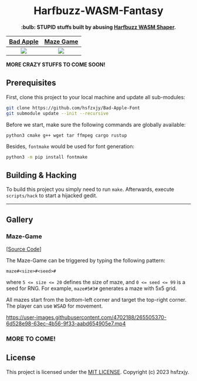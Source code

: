 <h1 align=center>Harfbuzz-WASM-Fantasy</h1>

<p align=center><b>:bulb: STUPID stuffs built by abusing <a href="https://github.com/harfbuzz/harfbuzz/blob/main/docs/wasm-shaper.md">Harfbuzz WASM Shaper</a>.</b></p>

|      [Bad Apple][link-bad-apple]       |    [Maze Game][link-maze]    |
| :------------------------------------: | :--------------------------: |
| [![][cover-bad-apple]](link-bad-apple) | [![][cover-maze]][link-maze] |

**MORE CRAZY STUFFS TO COME SOON!**

[link-bad-apple]: https://github.com/hsfzxjy/Bad-Apple-Font
[cover-bad-apple]: https://github.com/hsfzxjy/Harfbuzz-WASM-Fantasy/assets/4702188/04241bd6-1525-4b9a-bc50-db6bfe93ec5a
[link-maze]: #maze-game
[cover-maze]: https://github.com/hsfzxjy/Harfbuzz-WASM-Fantasy/assets/4702188/97dbd2c4-ec9b-4249-b4ce-a529709f1ade

## Prerequisites

First, clone this project to your local machine and update all sub-modules:

```bash
git clone https://github.com/hsfzxjy/Bad-Apple-Font
git submodule update --init --recursive
```

Before we start, make sure the following commands are globally available:

```plaintext
python3 cmake g++ wget tar ffmpeg cargo rustup
```

Besides, `fontmake` would be used for font generation:

```bash
python3 -m pip install fontmake
```

## Building & Hacking

To build this project you simply need to run `make`. Afterwards, execute `scripts/hack` to start a hijacked gedit.

---

## Gallery

### Maze-Game

[[Source Code](./src/maze/)]

The Maze-Game can be triggered by typing the following pattern:

```plaintext
maze#<size>#<seed>#
```

where `5 <= size <= 20` defines the size of maze, and `0 <= seed <= 99` is a seed for RNG. For example, `maze#5#3#` generates a maze with 5x5 grid.

All mazes start from the bottom-left corner and target the top-right corner. The player can use <kbd>W</kbd><kbd>S</kbd><kbd>A</kbd><kbd>D</kbd> for movement.

https://user-images.githubusercontent.com/4702188/265505370-6d528e98-63ec-4b56-9f33-aabd654905e7.mp4

### MORE TO COME!

## License

This project is licensed under the [MIT LICENSE](./LICENSE). Copyright (c) 2023 hsfzxjy.
